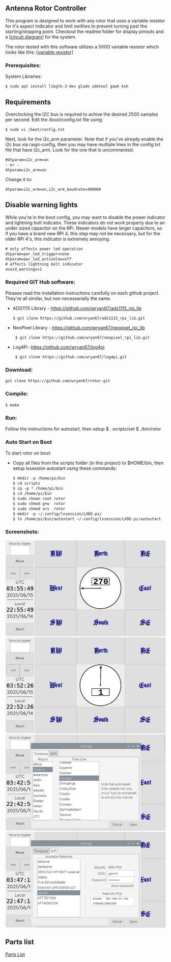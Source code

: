 Antenna Rotor Controller
------------------------
This program is designed to work with any rotor that uses a variable resistor for it's aspect indicator and limit swithes to prevent turning past the starting/stopping point.  Checkout the readme folder for display pinouts and a [[circuit diagram]](https://raw.githubusercontent.com/wryan67/rotor/main/readme/rotor.png) for the system.

The rotor tested with this software utilizes a 500Ω variable resistor which looks like this:  [[variable resistor]](https://raw.githubusercontent.com/wryan67/rotor/main/readme/aspect%20indicator.jpg)


### Prerequisites:

System Libraries:

    $ sudo apt install libgtk-3-dev glade xdotool gawk ksh

## Requirements

Overclocking the I2C bus is required to achive the desired 2500 samples per second.  Edit the /boot/config.txt file using:

    $ sudo vi /boot/config.txt 

Next, look for the i2c_arm parameter.  Note that if you've already enable the i2c bus via raspi-config, then you may have multiple lines in the config.txt file that have i2c_arm.  Look for the one that is uncommented. 

    #dtparam=i2c_arm=on
    - or -
    dtparam=i2c_arm=on

Change it to:

    dtparam=i2c_arm=on,i2c_arm_baudrate=400000

## Disable warning lights
While you're in the boot config, you may want to disable the power indicator and lightning bolt indicator.  These indicators do not work properly due to an under sized capacitor on the RPi.  Newer models have larger capacitors, so if you have a brand new RPi 4, this step may not be necessary, but for the older RPi 4's, this indicator is extremely annoying. 

    # only affects power led operation
    dtparam=pwr_led_trigger=none
    dtparam=pwr_led_activelow=off
    # affects lightning bolt indicator
    avoid_warnings=1




### Required GIT Hub software:

Pleaase read the installation instructions carefully on each github project.  They're all similar, but non necessarially the same. 

* ADS1115 Library - https://github.com/wryan67/ads1115_rpi_lib    

      $ git clone https://github.com/wryan67/ads1115_rpi_lib.git

* NeoPixel Library - https://github.com/wryan67/neopixel_rpi_lib

       $ git clone https://github.com/wryan67/neopixel_rpi_lib.git       

* Log4Pi -https://github.com/wryan67/log4pi

       $ git clone https://github.com/wryan67/log4pi.git

### Download:

    git clone https://github.com/wryan67/rotor.git
    
### Compile:

    $ make
    
### Run:

Follow the instructions for autostart, then setup
    $ . scripts/set
    $ ./bin/rotor
    
### Auto Start on Boot

To start rotor on boot:

* Copy all files from the scripts folder (in this project) to $HOME/bin, then setup lxsession autostart using these commands:

      $ mkdir -p /home/pi/bin
      $ cd scripts
      $ cp -p * /home/pi/bin
      $ cd /home/pi/bin
      $ sudo chown root rotor
      $ sudo chmod g+w  rotor
      $ sudo chmod u+s  rotor
      $ mkdir -p ~/.config/lxsession/LXDE-pi/
      $ ln /home/pi/bin/autostart ~/.config/lxsession/LXDE-pi/autostart

### Screenshots:

![screenshot3](https://raw.githubusercontent.com/wryan67/rotor/main/readme/screenshot3.png)
![screenshot4](https://raw.githubusercontent.com/wryan67/rotor/main/readme/screenshot4.png)
![screenshot-tz](https://raw.githubusercontent.com/wryan67/rotor/main/readme/screenshot-tz.png)
![screenshot-wifi](https://raw.githubusercontent.com/wryan67/rotor/main/readme/screenshot-wifi.png)

## Parts list
 
[Parts List](https://docs.google.com/spreadsheets/d/144g_11gsdxmeO28szwi-ss_1HRNR7ysNT9Fy6vf18YI/edit?usp=sharing)
 
 
